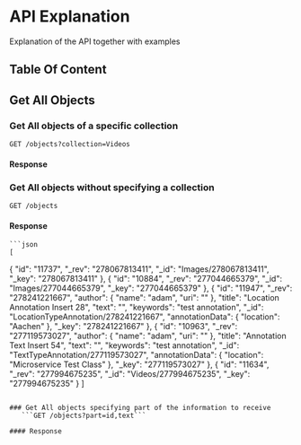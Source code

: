 # API Explanation

Explanation of the API together with examples

## Table Of Content


## Get All Objects

### Get All objects of a specific collection
   ```GET /objects?collection=Videos```

#### Response

### Get All objects without specifying a collection
   ```GET /objects```

#### Response
	```json
	[
  {
    "id": "11737",
    "_rev": "278067813411",
    "_id": "Images/278067813411",
    "_key": "278067813411"
  },
  {
    "id": "10884",
    "_rev": "277044665379",
    "_id": "Images/277044665379",
    "_key": "277044665379"
  },
  {
    "id": "11947",
    "_rev": "278241221667",
    "author": {
      "name": "adam",
      "uri": ""
    },
    "title": "Location Annotation Insert 28",
    "text": "",
    "keywords": "test annotation",
    "_id": "LocationTypeAnnotation/278241221667",
    "annotationData": {
      "location": "Aachen"
    },
    "_key": "278241221667"
  },
  {
    "id": "10963",
    "_rev": "277119573027",
    "author": {
      "name": "adam",
      "uri": ""
    },
    "title": "Annotation Text Insert 54",
    "text": "",
    "keywords": "test annotation",
    "_id": "TextTypeAnnotation/277119573027",
    "annotationData": {
      "location": "Microservice Test Class"
    },
    "_key": "277119573027"
  },
   {
    "id": "11634",
    "_rev": "277994675235",
    "_id": "Videos/277994675235",
    "_key": "277994675235"
  }
]
```

### Get All objects specifying part of the information to receive
   ```GET /objects?part=id,text```

#### Response


